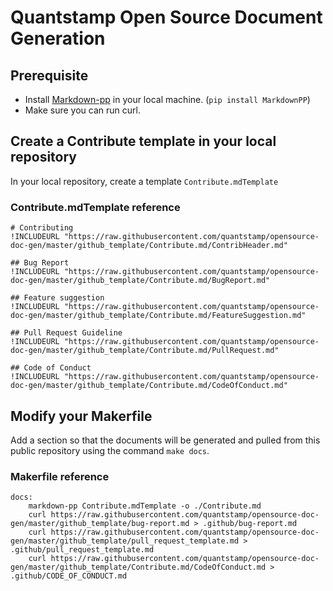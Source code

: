 
# Quantstamp Open Source Document Generation

## Prerequisite
* Install [Markdown-pp](https://github.com/jreese/markdown-pp#installationandusage) in your local machine. (`pip install MarkdownPP`)
* Make sure you can run curl.

## Create a Contribute template in your local repository

In your local repository, create a template `Contribute.mdTemplate`

### Contribute.mdTemplate reference 

```
# Contributing
!INCLUDEURL "https://raw.githubusercontent.com/quantstamp/opensource-doc-gen/master/github_template/Contribute.md/ContribHeader.md"

## Bug Report
!INCLUDEURL "https://raw.githubusercontent.com/quantstamp/opensource-doc-gen/master/github_template/Contribute.md/BugReport.md"

## Feature suggestion
!INCLUDEURL "https://raw.githubusercontent.com/quantstamp/opensource-doc-gen/master/github_template/Contribute.md/FeatureSuggestion.md"

## Pull Request Guideline
!INCLUDEURL "https://raw.githubusercontent.com/quantstamp/opensource-doc-gen/master/github_template/Contribute.md/PullRequest.md"

## Code of Conduct
!INCLUDEURL "https://raw.githubusercontent.com/quantstamp/opensource-doc-gen/master/github_template/Contribute.md/CodeOfConduct.md"
```

## Modify your Makerfile

Add a section so that the documents will be generated and pulled from this public repository using the command `make docs`.

### Makerfile reference

```
docs:
	markdown-pp Contribute.mdTemplate -o ./Contribute.md
	curl https://raw.githubusercontent.com/quantstamp/opensource-doc-gen/master/github_template/bug-report.md > .github/bug-report.md
	curl https://raw.githubusercontent.com/quantstamp/opensource-doc-gen/master/github_template/pull_request_template.md > .github/pull_request_template.md
	curl https://raw.githubusercontent.com/quantstamp/opensource-doc-gen/master/github_template/Contribute.md/CodeOfConduct.md > .github/CODE_OF_CONDUCT.md

```


